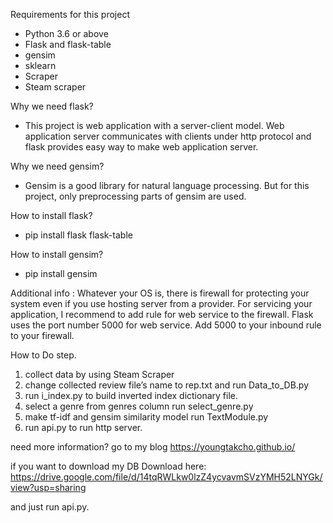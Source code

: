 Requirements for this project
- Python 3.6 or above
- Flask and flask-table
- gensim
- sklearn
- Scraper
- Steam scraper 

Why we need flask?
- This project is web application with a server-client model. Web application server communicates with clients under http protocol and flask provides easy way to make web application server.

Why we need gensim?
- Gensim is a good library for natural language processing. But for this project, only preprocessing parts of gensim are used.

How to install flask?
- pip install flask flask-table

How to install gensim?
- pip install gensim

Additional info :
Whatever your OS is, there is firewall for protecting your system even if you use hosting server from a provider. For servicing your application, I recommend to add rule for web service to the firewall. Flask uses the port number 5000 for web service. Add 5000 to your inbound rule to your firewall.

How to Do step.
 1.	collect data by using Steam Scraper
 2.	change collected review file’s name to rep.txt and run Data_to_DB.py
 3.	run i_index.py to build inverted index dictionary file.
 4. select a genre from genres column run select_genre.py
 5. make tf-idf and gensim similarity model run TextModule.py
 6.	run api.py to run http server.
 
 need more information? go to my blog <https://youngtakcho.github.io/>
 
 
if you want to download my DB Download here: https://drive.google.com/file/d/14tqRWLkw0lzZ4ycvavmSVzYMH52LNYGk/view?usp=sharing

and just run api.py.
